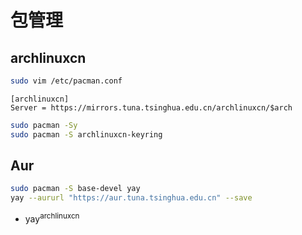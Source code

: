 # 包管理

## archlinuxcn

```bash
sudo vim /etc/pacman.conf
```

```text
[archlinuxcn]
Server = https://mirrors.tuna.tsinghua.edu.cn/archlinuxcn/$arch
```

```bash
sudo pacman -Sy
sudo pacman -S archlinuxcn-keyring
```

## Aur

```bash
sudo pacman -S base-devel yay
yay --aururl "https://aur.tuna.tsinghua.edu.cn" --save
```

- yay<sup>archlinuxcn</sup>